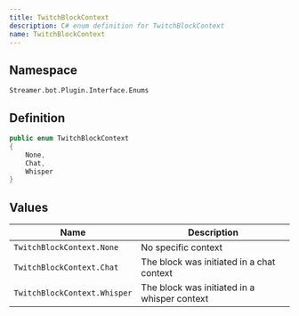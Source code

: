 ```yaml
---
title: TwitchBlockContext
description: C# enum definition for TwitchBlockContext
name: TwitchBlockContext
---
```


## Namespace

`Streamer.bot.Plugin.Interface.Enums`

## Definition

```cs [TwitchBlockContext.cs]
public enum TwitchBlockContext
{
    None,
    Chat,
    Whisper
}
```

## Values

| Name                         | Description                                  |
| ---------------------------- | -------------------------------------------- |
| `TwitchBlockContext.None`    | No specific context                          |
| `TwitchBlockContext.Chat`    | The block was initiated in a chat context    |
| `TwitchBlockContext.Whisper` | The block was initiated in a whisper context |
